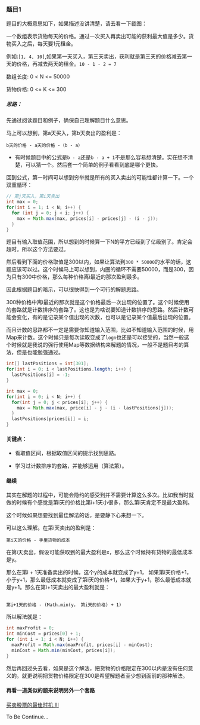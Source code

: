 ### 题目1
题目的大概意思如下，如果描述没讲清楚，请去看一下截图：

一个数组表示货物每天的价格。通过一次买入再卖出可能的获利最大值是多少。货物买入之后，每天要1元租金。

例如:`[1, 4, 10]`,如果第一天买入，第三天卖出，获利就是第三天的价格减去第一天的价格，再减去两天的租金。`10 - 1 - 2 = 7`

数组长度: 0 < N <= 50000

货物价格: 0 <= K <= 300


##### 思路：

先通过阅读题目和例子，确保自己理解题目什么意思。

马上可以想到，第a天买入，第b天卖出的盈利是：
```
b天的价格 - a天的价格 -（b - a）
```

- 有时候题目中的公式是`b - a`还是`b - a + 1`不是那么容易想清楚。实在想不清楚，可以猜一个。然后套一个简单的例子看看到底是哪个更快。

回到公式，第一时间可以想到穷举就是所有的买入卖出的可能性都计算一下。一个双重循环：

```java
// 第j天买入，第i天卖出
int max = 0;
for(int i = 1; i < N; i++) {
  for (int j = 0; j < i; j++) {
    max = Math.max(max, prices[i] - prices[j] - (i - j));
  }
}

```

题目有输入取值范围，所以想到的时候算一下N的平方已经到了亿级别了。肯定会超时。所以这个方法要过。

然后看到下面的价格取值是300以内，如果让算法到`300 * 50000`的水平的话，这题应该可以过。这个时候马上可以想到，内圈的循环不需要50000，而是300，因为只有300中价格，那么每种价格离i最近的那次盈利最多。

因此根据题目的暗示，可以很快得到一个可行的解题思路。


300种价格中离i最近的那次就是这个价格最后一次出现的位置了。这个时候使用的套路就是计数排序的套路了。这也是为啥说要知道计数排序的思路。然后计数可能会变化，有的是记录某个值出现的次数，也可以是记录某个值最后出现的位置。

而且计数的思路都不一定是需要你知道输入范围，比如不知道输入范围的时候，用Map来计数。这个时候只是每次读取变成了`logn`也还是可以接受的，当然一般这个时候就是我说的强行使用Map等数据结构来解题的情况，一般不是题目考的算法，但是也能勉强通过。

```java
int[] lastPositions = int[301];
for(int i = 0; i < lastPositions.length; i++) {
  lastPositions[i] = -1;
}

int max = 0;
for(int i = 0; i < N; i++) {
  for(int j = 0; j < prices[i]; j++) {
    max = Math.max(max, price[i] - j - (i - lastPositions[j]));
  }
  lastPositions[prices[i]] = i;
}
```

#### 关键点：

- 看取值区间，根据取值区间的提示找到思路。

- 学习过计数排序的套路，并能够运用（算法第）。


#### 继续

其实在解题的过程中，可能会隐约的感受到并不需要计算这么多次。比如我当时就做的时候有个感觉是第i天的价格比第i+1天小很多，那么第i天肯定不是最大盈利。

这个时候如果想要找到最佳解法的话，是要静下心来想一下。

可以这么理解。在第i天卖出的盈利是：
```
第i天的价格 - 手里货物的成本
```

在第i天卖出，假设可能获取到的最大盈利是x，那么这个时候持有货物的最低成本是y。

那么在第i + 1天准备卖出的时候，这个y的成本就变成了y+1， 如果第i天价格+1，小于y+1，那么最低成本就变成了第i天的价格+1，如果大于y+1，那么最低成本就是y+1。那么在第i+1天卖出的最大盈利就是：

```

第i+1天的价格 - (Math.min(y， 第i天的价格) + 1)

```


所以解法就是：

```java
int maxProfit = 0;
int minCost = prices[0] + 1;
for (int i = 1; i < N; i++) {
  maxProfit = Math.max(maxProfit, prices[i] - minCost);
  minCost = Math.min(minCost, prices[i]);
}
```

然后再回过头去看，如果是这个解法，把货物的价格限定在300以内是没有任何意义的。就更说明把货物价格限定在300是希望解题者至少想到面前的那种解法。

#### 再看一道类似的题来说明另外一个套路

[买卖股票的最佳时机 III](https://leetcode-cn.com/problems/best-time-to-buy-and-sell-stock-iii/)

To Be Continue...
